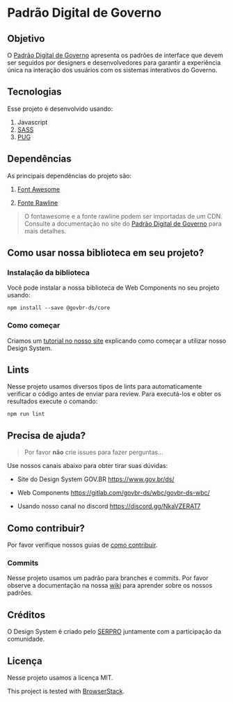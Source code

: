 # Padrão Digital de Governo

## Objetivo

O [Padrão Digital de Governo](https://www.gov.br/ds/ 'Acesse a página do Padrão Digital de Governo') apresenta os padrões de interface que devem ser seguidos por designers e desenvolvedores para garantir a experiência única na interação dos usuários com os sistemas interativos do Governo.

## Tecnologias

Esse projeto é desenvolvido usando:

1. Javascript
1. [SASS](https://sass-lang.com/ 'Acesse a página do SASS')
1. [PUG](https://pugjs.org/ 'Acesse a página do PUG')

## Dependências

As principais dependências do projeto são:

1. [Font Awesome](https://fontawesome.com/ 'Acesse para realizar o download da Font Awesome')

1. [Fonte Rawline](https://www.cdnfonts.com/rawline.font/ 'Acesse para realizar o download da Fonte Rawline')

> O fontawesome e a fonte rawline podem ser importadas de um CDN. Consulte a documentação no site do [Padrão Digital de Governo](https://www.gov.br/ds/ 'Acesse o site do Padrão Digital de Governo') para mais detalhes.

## Como usar nossa biblioteca em seu projeto?

### Instalação da biblioteca

Você pode instalar a nossa biblioteca de Web Components no seu projeto usando:

```node
npm install --save @govbr-ds/core
```

### Como começar

Criamos um [tutorial no nosso site](https://gov.br/ds/como-comecar/instalacao 'Acesse o Guia de Instalação do Padrão Digital de Governo') explicando como começar a utilizar nosso Design System.

## Lints

Nesse projeto usamos diversos tipos de lints para automaticamente verificar o código antes de enviar para review. Para executá-los e obter os resultados execute o comando:

```node
npm run lint
```

## Precisa de ajuda?

> Por favor **não** crie issues para fazer perguntas...

Use nossos canais abaixo para obter tirar suas dúvidas:

- Site do Design System GOV.BR <https://www.gov.br/ds/>

- Web Components <https://gitlab.com/govbr-ds/wbc/govbr-ds-wbc/>

- Usando nosso canal no discord <https://discord.gg/NkaVZERAT7>

## Como contribuir?

Por favor verifique nossos guias de [como contribuir](https://gov.br/ds/wiki/comunidade/contribuindo-com-o-ds/ 'Acesse a página como contribuir?').

### Commits

Nesse projeto usamos um padrão para branches e commits. Por favor observe a documentação na nossa [wiki](https://gov.br/ds/wiki/ 'Acesse a Wiki do Padrão Digital de Governo') para aprender sobre os nossos padrões.

## Créditos

O Design System é criado pelo [SERPRO](https://www.serpro.gov.br/ 'Acesse a página do SERPRO | Serviço Federal de Processamento de Dados') juntamente com a participação da comunidade.

## Licença

Nesse projeto usamos a licença MIT.

This project is tested with [BrowserStack](https://www.browserstack.com/).
